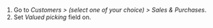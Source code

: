 1.  Go to *Customers \> (select one of your choice) \> Sales &
    Purchases*.
2.  Set *Valued picking* field on.
